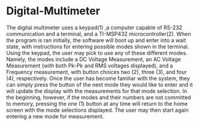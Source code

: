 # Digital-Multimeter

  The digital multimeter uses a keypad(1) ,a computer capable of RS-232 communication and a terminal, 
and a TI-MSP432 microcontroller(2). When the program is ran initially, the software will boot up and 
enter into a wait state, with instructions for entering possible modes shown in the terminal. Using 
the keypad, the user may pick to use any of these different modes. Namely, the modes include a DC 
Voltage Measurement, an AC Voltage Measurement (with both Pk-Pk and RMS voltages displayed), and a 
Frequency measurement, with button choices two (2), three (3), and four (4), respectively. Once the 
user has become familiar with the system, they can simply press the button of the next mode they 
would like to enter and it will update the display with the measurements for that mode selection. 
In the beginning, however, if the modes and their numbers are not committed to memory, pressing 
the one (1) button at any time will return to the home screen with the mode selections displayed. The 
user may then start again entering a new mode for measurement.
